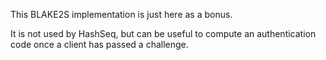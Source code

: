 This BLAKE2S implementation is just here as a bonus.

It is not used by HashSeq, but can be useful to compute an
authentication code once a client has passed a challenge.
